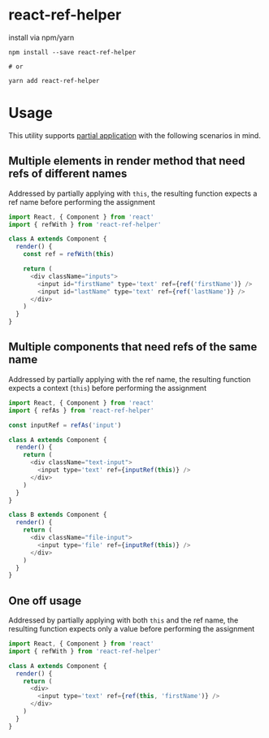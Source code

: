 # react-ref-helper

install via npm/yarn
```shell
npm install --save react-ref-helper

# or

yarn add react-ref-helper
```

# Usage

This utility supports [partial application](http://benalman.com/news/2012/09/partial-application-in-javascript/#partial-application) with the following scenarios in mind.

## Multiple elements in render method that need refs of different names
Addressed by partially applying with `this`,
the resulting function expects a ref name before performing the assignment
```javascript
import React, { Component } from 'react'
import { refWith } from 'react-ref-helper'

class A extends Component {
  render() {
    const ref = refWith(this)

    return (
      <div className="inputs">
        <input id="firstName" type='text' ref={ref('firstName')} />
        <input id="lastName" type='text' ref={ref('lastName')} />
      </div>
    )
  }
}
```

## Multiple components that need refs of the same name
Addressed by partially applying with the ref name,
the resulting function expects a context (`this`) before performing the assignment
```javascript
import React, { Component } from 'react'
import { refAs } from 'react-ref-helper'

const inputRef = refAs('input')

class A extends Component {
  render() {
    return (
      <div className="text-input">
        <input type='text' ref={inputRef(this)} />
      </div>
    )
  }
}

class B extends Component {
  render() {
    return (
      <div className="file-input">
        <input type='file' ref={inputRef(this)} />
      </div>
    )
  }
}
```

## One off usage
Addressed by partially applying with both `this` and the ref name,
the resulting function expects only a value before performing the assignment
```javascript
import React, { Component } from 'react'
import { refWith } from 'react-ref-helper'

class A extends Component {
  render() {
    return (
      <div>
        <input type='text' ref={ref(this, 'firstName')} />
      </div>
    )
  }
}
```
